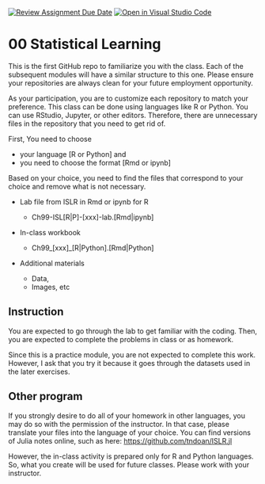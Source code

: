 [![Review Assignment Due Date](https://classroom.github.com/assets/deadline-readme-button-24ddc0f5d75046c5622901739e7c5dd533143b0c8e959d652212380cedb1ea36.svg)](https://classroom.github.com/a/lSO9zcEg)
[![Open in Visual Studio Code](https://classroom.github.com/assets/open-in-vscode-718a45dd9cf7e7f842a935f5ebbe5719a5e09af4491e668f4dbf3b35d5cca122.svg)](https://classroom.github.com/online_ide?assignment_repo_id=13496826&assignment_repo_type=AssignmentRepo)
# 00 Statistical Learning

This is the first GitHub repo to familiarize you with the class.
Each of the subsequent modules will have a similar structure to this one.
Please ensure your repositories are always clean for your future employment opportunity.

As your participation, you are to customize each repository to match your preference.
This class can be done using languages like R or Python.
You can use RStudio, Jupyter, or other editors.
Therefore, there are unnecessary files in the repository that you need to get rid of.

First, You need to choose 
  - your language [R or Python] and 
  - you need to choose the format [Rmd or ipynb]

Based on your choice, you need to find the files that correspond to your choice and remove what is not necessary.

- Lab file from ISLR in Rmd or ipynb for R
  - Ch99-ISL[R|P]-[xxx]-lab.[Rmd|ipynb]
  
- In-class workbook
  - Ch99_[xxx]_[R|Python].[Rmd|Python]

- Additional materials
  - Data,
  - Images, etc

## Instruction

You are expected to go through the lab to get familiar with the coding.
Then, you are expected to complete the problems in class or as homework.

Since this is a practice module, you are not expected to complete this work.
However, I ask that you try it because it goes through the datasets used in the later exercises.

## Other program

If you strongly desire to do all of your homework in other languages, you may do so with the permission of the instructor.  In that case, please translate your files into the language of your choice.
You can find versions of Julia notes online, such as here:
https://github.com/tndoan/ISLR.jl

However, the in-class activity is prepared only for R and Python languages.  So, what you create will be used for future classes.  Please work with your instructor.
